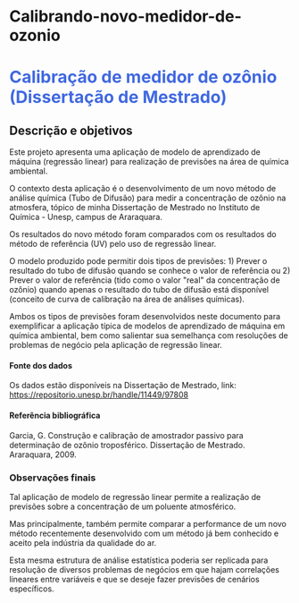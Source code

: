 # Calibrando-novo-medidor-de-ozonio

# <font color='royalblue' style='font-size: 30px;'>Calibração de medidor de ozônio (Dissertação de Mestrado)</font>

## Descrição e objetivos

Este projeto apresenta uma aplicação de modelo de aprendizado de máquina (regressão linear) para realização de previsões na área de química ambiental.

O contexto desta aplicação é o desenvolvimento de um novo método de análise química (Tubo de Difusão) para medir a concentração de ozônio na atmosfera, tópico de minha Dissertação de Mestrado no Instituto de Química - Unesp, campus de Araraquara.

Os resultados do novo método foram comparados com os resultados do método de referência (UV) pelo uso de regressão linear.

O modelo produzido pode permitir dois tipos de previsões: 1) Prever o resultado do tubo de difusão quando se conhece o valor de referência ou 2) Prever o valor de referência (tido como o valor "real" da concentração de ozônio) quando apenas o resultado do tubo de difusão está disponível (conceito de curva de calibração na área de análises químicas).

Ambos os tipos de previsões foram desenvolvidos neste documento para exemplificar a aplicação típica de modelos de aprendizado de máquina em química ambiental, bem como salientar sua semelhança com resoluções de problemas de negócio pela aplicação de regressão linear.

#### Fonte dos dados

Os dados estão disponíveis na Dissertação de Mestrado, link: https://repositorio.unesp.br/handle/11449/97808 


#### Referência bibliográfica

Garcia, G. Construção e calibração de amostrador passivo para determinação de ozônio troposférico. Dissertação de Mestrado. Araraquara, 2009.

### Observações finais

Tal aplicação de modelo de regressão linear permite a realização de previsões sobre a concentração de um poluente atmosférico.

Mas principalmente, também permite comparar a performance de um novo método recentemente desenvolvido com um método já bem conhecido e aceito pela indústria da qualidade do ar.

Esta mesma estrutura de análise estatística poderia ser replicada para resolução de diversos problemas de negócios em que hajam correlações lineares entre variáveis e que se deseje fazer previsões de cenários específicos.
